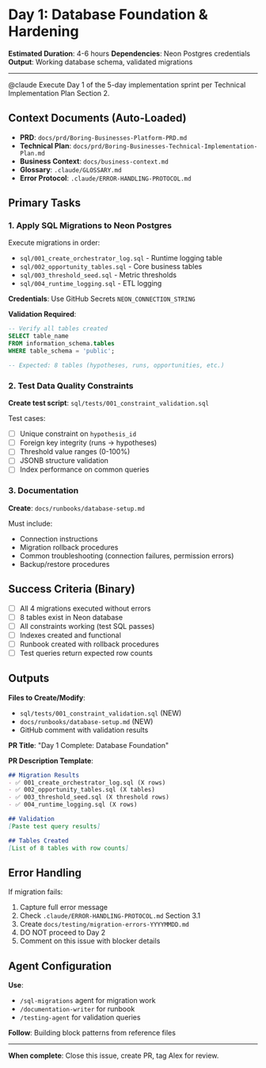 # Day 1: Database Foundation & Hardening

**Estimated Duration**: 4-6 hours
**Dependencies**: Neon Postgres credentials
**Output**: Working database schema, validated migrations

---

@claude Execute Day 1 of the 5-day implementation sprint per Technical Implementation Plan Section 2.

## Context Documents (Auto-Loaded)

- **PRD**: `docs/prd/Boring-Businesses-Platform-PRD.md`
- **Technical Plan**: `docs/prd/Boring-Businesses-Technical-Implementation-Plan.md`
- **Business Context**: `docs/business-context.md`
- **Glossary**: `.claude/GLOSSARY.md`
- **Error Protocol**: `.claude/ERROR-HANDLING-PROTOCOL.md`

## Primary Tasks

### 1. Apply SQL Migrations to Neon Postgres

Execute migrations in order:
- `sql/001_create_orchestrator_log.sql` - Runtime logging table
- `sql/002_opportunity_tables.sql` - Core business tables
- `sql/003_threshold_seed.sql` - Metric thresholds
- `sql/004_runtime_logging.sql` - ETL logging

**Credentials**: Use GitHub Secrets `NEON_CONNECTION_STRING`

**Validation Required**:
```sql
-- Verify all tables created
SELECT table_name
FROM information_schema.tables
WHERE table_schema = 'public';

-- Expected: 8 tables (hypotheses, runs, opportunities, etc.)
```

### 2. Test Data Quality Constraints

**Create test script**: `sql/tests/001_constraint_validation.sql`

Test cases:
- [ ] Unique constraint on `hypothesis_id`
- [ ] Foreign key integrity (runs → hypotheses)
- [ ] Threshold value ranges (0-100%)
- [ ] JSONB structure validation
- [ ] Index performance on common queries

### 3. Documentation

**Create**: `docs/runbooks/database-setup.md`

Must include:
- Connection instructions
- Migration rollback procedures
- Common troubleshooting (connection failures, permission errors)
- Backup/restore procedures

## Success Criteria (Binary)

- [ ] All 4 migrations executed without errors
- [ ] 8 tables exist in Neon database
- [ ] All constraints working (test SQL passes)
- [ ] Indexes created and functional
- [ ] Runbook created with rollback procedures
- [ ] Test queries return expected row counts

## Outputs

**Files to Create/Modify**:
- `sql/tests/001_constraint_validation.sql` (NEW)
- `docs/runbooks/database-setup.md` (NEW)
- GitHub comment with validation results

**PR Title**: "Day 1 Complete: Database Foundation"

**PR Description Template**:
```markdown
## Migration Results
- ✅ 001_create_orchestrator_log.sql (X rows)
- ✅ 002_opportunity_tables.sql (X tables)
- ✅ 003_threshold_seed.sql (X threshold rows)
- ✅ 004_runtime_logging.sql (X rows)

## Validation
[Paste test query results]

## Tables Created
[List of 8 tables with row counts]
```

## Error Handling

If migration fails:
1. Capture full error message
2. Check `.claude/ERROR-HANDLING-PROTOCOL.md` Section 3.1
3. Create `docs/testing/migration-errors-YYYYMMDD.md`
4. DO NOT proceed to Day 2
5. Comment on this issue with blocker details

## Agent Configuration

**Use**:
- `/sql-migrations` agent for migration work
- `/documentation-writer` for runbook
- `/testing-agent` for validation queries

**Follow**: Building block patterns from reference files

---

**When complete**: Close this issue, create PR, tag Alex for review.
